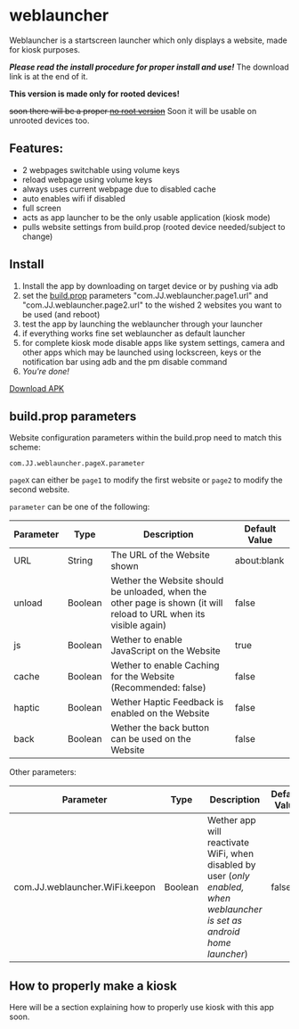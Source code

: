 # weblauncher
Weblauncher is a startscreen launcher which only displays a website, made for kiosk purposes.

___Please read the install procedure for proper install and use!___
The download link is at the end of it.

__This version is made only for rooted devices!__

~~soon there will be a proper [no root version](https://github.com/programminghoch10/weblauncher/tree/norootversion)~~
Soon it will be usable on unrooted devices too.


## Features:
- 2 webpages switchable using volume keys
- reload webpage using volume keys
- always uses current webpage due to disabled cache
- auto enables wifi if disabled
- full screen
- acts as app launcher to be the only usable application (kiosk mode)
- pulls website settings from build.prop (rooted device needed/subject to change)
  
## Install

1. Install the app by downloading on target device or by pushing via adb
1. set the [build.prop](https://www.droidviews.com/edit-build-prop-file-on-android/) parameters "com.JJ.weblauncher.page1.url" and "com.JJ.weblauncher.page2.url" to the wished 2 websites you want to be used (and reboot)
1. test the app by launching the weblauncher through your launcher
1. if everything works fine set weblauncher as default launcher
1. for complete kiosk mode disable apps like system settings, camera and other apps which may be launched using lockscreen, keys or the notification bar using adb and the pm disable command
1. _You're done!_

[Download APK](https://github.com/programminghoch10/weblauncher/raw/rootedversion/app/release/app-release.apk)

## build.prop parameters

Website configuration parameters within the build.prop need to match this scheme: 

`com.JJ.weblauncher.pageX.parameter`

`pageX` can either be `page1` to modify the first website or `page2` to modify the second website.

`parameter` can be one of the following: 

Parameter | Type | Description | Default Value
--------- | ---- | ----------- | -------------
URL     | String | The URL of the Website shown | about:blank
unload  | Boolean| Wether the Website should be unloaded, when the other page is shown (it will reload to URL when its visible again) | false
js      | Boolean| Wether to enable JavaScript on the Website | true
cache   | Boolean| Wether to enable Caching for the Website (Recommended: false) | false
haptic  | Boolean| Wether Haptic Feedback is enabled on the Website | false
back    | Boolean| Wether the back button can be used on the Website | false


Other parameters: 

Parameter | Type | Description | Default Value
--------- | ---- | ----------- | -------------
com.JJ.weblauncher.WiFi.keepon | Boolean | Wether app will reactivate WiFi, when disabled by user (_only enabled, when weblauncher is set as android home launcher_) | false


## How to properly make a kiosk

Here will be a section explaining how to properly use kiosk with this app soon.